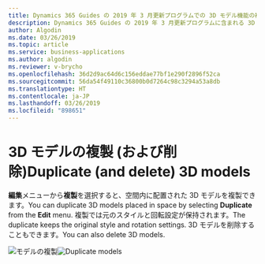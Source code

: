 ```yaml
---
title: Dynamics 365 Guides の 2019 年 3 月更新プログラムでの 3D モデル機能の複製 (および削除) 機能
description: Dynamics 365 Guides の 2019 年 3 月更新プログラムに含まれる 3D モデル機能の複製 (および削除) 機能を使用すると、スタイルと回転設定を保持したまま、モデルを簡単に複製できます。
author: Algodin
ms.date: 03/26/2019
ms.topic: article
ms.service: business-applications
ms.author: algodin
ms.reviewer: v-brycho
ms.openlocfilehash: 36d2d9ac64d6c156eddae77bf1e290f2896f52ca
ms.sourcegitcommit: 56da54f49110c36800b0d7264c98c3294a53a8db
ms.translationtype: HT
ms.contentlocale: ja-JP
ms.lasthandoff: 03/26/2019
ms.locfileid: "898651"
---
```

# <a name="duplicate-and-delete-3d-models"></a><span data-ttu-id="81aaa-103">3D モデルの複製 (および削除)</span><span class="sxs-lookup"><span data-stu-id="81aaa-103">Duplicate (and delete) 3D models</span></span>

<span data-ttu-id="81aaa-104">**編集**メニューから**複製**を選択すると、空間内に配置された 3D モデルを複製できます。</span><span class="sxs-lookup"><span data-stu-id="81aaa-104">You can duplicate 3D models placed in space by selecting **Duplicate** from the **Edit** menu.</span></span> <span data-ttu-id="81aaa-105">複製では元のスタイルと回転設定が保持されます。</span><span class="sxs-lookup"><span data-stu-id="81aaa-105">The duplicate keeps the original style and rotation settings.</span></span> <span data-ttu-id="81aaa-106">3D モデルを削除することもできます。</span><span class="sxs-lookup"><span data-stu-id="81aaa-106">You can also delete 3D models.</span></span>

<span data-ttu-id="81aaa-107">![モデルの複製](media/duplicate-models.PNG "モデルの複製")</span><span class="sxs-lookup"><span data-stu-id="81aaa-107">![Duplicate models](media/duplicate-models.PNG "Duplicate models")</span></span>
